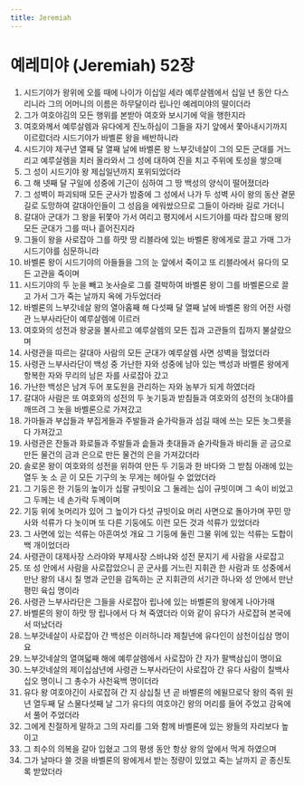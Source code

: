 ```yaml
---
title: Jeremiah
---
```


# 예레미야 (Jeremiah) 52장
1. 시드기야가 왕위에 오를 때에 나이가 이십일 세라 예루살렘에서 십일 년 동안 다스리니라 그의 어머니의 이름은 하무달이라 립나인 예레미야의 딸이더라
1. 그가 여호야김의 모든 행위를 본받아 여호와 보시기에 악을 행한지라
1. 여호와께서 예루살렘과 유다에게 진노하심이 그들을 자기 앞에서 쫓아내시기까지 이르렀더라 시드기야가 바벨론 왕을 배반하니라
1. 시드기야 제구년 열째 달 열째 날에 바벨론 왕 느부갓네살이 그의 모든 군대를 거느리고 예루살렘을 치러 올라와서 그 성에 대하여 진을 치고 주위에 토성을 쌓으매
1. 그 성이 시드기야 왕 제십일년까지 포위되었더라
1. 그 해 넷째 달 구일에 성중에 기근이 심하여 그 땅 백성의 양식이 떨어졌더라
1. 그 성벽이 파괴되매 모든 군사가 밤중에 그 성에서 나가 두 성벽 사이 왕의 동산 곁문 길로 도망하여 갈대아인들이 그 성읍을 에워쌌으므로 그들이 아라바 길로 가더니
1. 갈대아 군대가 그 왕을 뒤쫓아 가서 여리고 평지에서 시드기야를 따라 잡으매 왕의 모든 군대가 그를 떠나 흩어진지라
1. 그들이 왕을 사로잡아 그를 하맛 땅 리블라에 있는 바벨론 왕에게로 끌고 가매 그가 시드기야를 심문하니라
1. 바벨론 왕이 시드기야의 아들들을 그의 눈 앞에서 죽이고 또 리블라에서 유다의 모든 고관을 죽이며
1. 시드기야의 두 눈을 빼고 놋사슬로 그를 결박하여 바벨론 왕이 그를 바벨론으로 끌고 가서 그가 죽는 날까지 옥에 가두었더라
1. 바벨론의 느부갓네살 왕의 열아홉째 해 다섯째 달 열째 날에 바벨론 왕의 어전 사령관 느부사라단이 예루살렘에 이르러
1. 여호와의 성전과 왕궁을 불사르고 예루살렘의 모든 집과 고관들의 집까지 불살랐으며
1. 사령관을 따르는 갈대아 사람의 모든 군대가 예루살렘 사면 성벽을 헐었더라
1. 사령관 느부사라단이 백성 중 가난한 자와 성중에 남아 있는 백성과 바벨론 왕에게 항복한 자와 무리의 남은 자를 사로잡아 갔고
1. 가난한 백성은 남겨 두어 포도원을 관리하는 자와 농부가 되게 하였더라
1. 갈대아 사람은 또 여호와의 성전의 두 놋기둥과 받침들과 여호와의 성전의 놋대야를 깨뜨려 그 놋을 바벨론으로 가져갔고
1. 가마들과 부삽들과 부집게들과 주발들과 숟가락들과 섬길 때에 쓰는 모든 놋그릇을 다 가져갔고
1. 사령관은 잔들과 화로들과 주발들과 솥들과 촛대들과 숟가락들과 바리들 곧 금으로 만든 물건의 금과 은으로 만든 물건의 은을 가져갔더라
1. 솔로몬 왕이 여호와의 성전을 위하여 만든 두 기둥과 한 바다와 그 받침 아래에 있는 열두 놋 소 곧 이 모든 기구의 놋 무게는 헤아릴 수 없었더라
1. 그 기둥은 한 기둥의 높이가 십팔 규빗이요 그 둘레는 십이 규빗이며 그 속이 비었고 그 두께는 네 손가락 두께이며
1. 기둥 위에 놋머리가 있어 그 높이가 다섯 규빗이요 머리 사면으로 돌아가며 꾸민 망사와 석류가 다 놋이며 또 다른 기둥에도 이런 모든 것과 석류가 있었더라
1. 그 사면에 있는 석류는 아흔여섯 개요 그 기둥에 둘린 그물 위에 있는 석류는 도합이 백 개이었더라
1. 사령관이 대제사장 스라야와 부제사장 스바냐와 성전 문지기 세 사람을 사로잡고
1. 또 성 안에서 사람을 사로잡았으니 곧 군사를 거느린 지휘관 한 사람과 또 성중에서 만난 왕의 내시 칠 명과 군인을 감독하는 군 지휘관의 서기관 하나와 성 안에서 만난 평민 육십 명이라
1. 사령관 느부사라단은 그들을 사로잡아 립나에 있는 바벨론의 왕에게 나아가매
1. 바벨론의 왕이 하맛 땅 립나에서 다 쳐 죽였더라 이와 같이 유다가 사로잡혀 본국에서 떠났더라
1. 느부갓네살이 사로잡아 간 백성은 이러하니라 제칠년에 유다인이 삼천이십삼 명이요
1. 느부갓네살의 열여덟째 해에 예루살렘에서 사로잡아 간 자가 팔백삼십이 명이요
1. 느부갓네살의 제이십삼년에 사령관 느부사라단이 사로잡아 간 유다 사람이 칠백사십오 명이니 그 총수가 사천육백 명이더라
1. 유다 왕 여호야긴이 사로잡혀 간 지 삼십칠 년 곧 바벨론의 에윌므로닥 왕의 즉위 원년 열두째 달 스물다섯째 날 그가 유다의 여호야긴 왕의 머리를 들어 주었고 감옥에서 풀어 주었더라
1. 그에게 친절하게 말하고 그의 자리를 그와 함께 바벨론에 있는 왕들의 자리보다 높이고
1. 그 죄수의 의복을 갈아 입혔고 그의 평생 동안 항상 왕의 앞에서 먹게 하였으며
1. 그가 날마다 쓸 것을 바벨론의 왕에게서 받는 정량이 있었고 죽는 날까지 곧 종신토록 받았더라